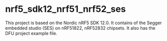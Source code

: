 # nrf5_sdk12_nrf51_nrf52_ses
This project is based on the Nordic nRF5 SDK 12.0.  It contains of the Segger embedded studio (SES) on nRF51822, nRF52832 chipsets.  It also has the DFU project example file.
